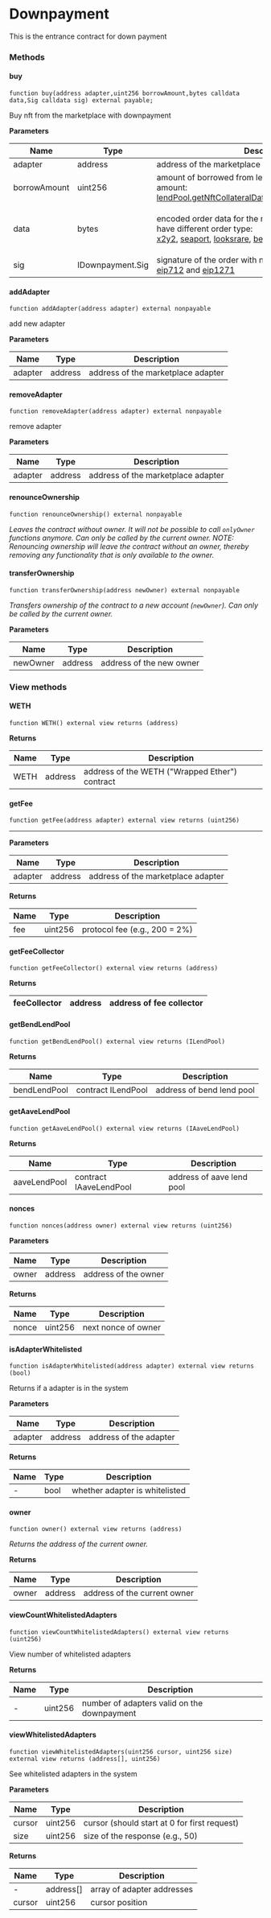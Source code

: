# Downpayment

This is the entrance contract for down payment

### Methods <a href="#addcurrency" id="addcurrency"></a>

#### buy[​](broken-reference)

```
function buy(address adapter,uint256 borrowAmount,bytes calldata data,Sig calldata sig) external payable;
```

Buy nft from the marketplace with downpayment

**Parameters**[**​**](broken-reference)

| Name         | Type             | Description                                                                                                                                                                                                                                                                                                                                                                                                                                                                                                                                                                                                                                                                                                                     |
| ------------ | ---------------- | ------------------------------------------------------------------------------------------------------------------------------------------------------------------------------------------------------------------------------------------------------------------------------------------------------------------------------------------------------------------------------------------------------------------------------------------------------------------------------------------------------------------------------------------------------------------------------------------------------------------------------------------------------------------------------------------------------------------------------- |
| adapter      | address          | address of the marketplace adapter                                                                                                                                                                                                                                                                                                                                                                                                                                                                                                                                                                                                                                                                                              |
| borrowAmount | uint256          | amount of borrowed from lending pool (max borrowable amount: [lendPool.getNftCollateralData](../lending-protocol/lendpool.md#getnftcollateraldata).availableBorrowsInReserve)                                                                                                                                                                                                                                                                                                                                                                                                                                                                                                                                                   |
| data         | bytes            | <p>encoded order data for the marketplace, each markeplace have different order type:<br><a href="https://github.com/BendDAO/bend-downpayment/blob/01c0f248f76cff4d599b3e3868843663afa51ae6/contracts/interfaces/IX2Y2.sol#L67">x2y2</a>, <a href="https://github.com/BendDAO/bend-downpayment/blob/01c0f248f76cff4d599b3e3868843663afa51ae6/contracts/interfaces/ISeaport.sol#L132">seaport</a>,  <a href="https://github.com/BendDAO/bend-downpayment/blob/eb344f81dace9ddbae0b919b13434690b5961c2b/contracts/interfaces/ILooksRareExchange.sol#L5">looksrare</a>, <a href="https://github.com/BendDAO/bend-downpayment/blob/eb344f81dace9ddbae0b919b13434690b5961c2b/contracts/interfaces/IBendExchange.sol#L5">bend</a></p> |
| sig          | IDownpayment.Sig | signature of the order with nonce, can be verified by [eip712](https://eips.ethereum.org/EIPS/eip-712) and [eip1271](https://eips.ethereum.org/EIPS/eip-1271)                                                                                                                                                                                                                                                                                                                                                                                                                                                                                                                                                                   |

#### addAdapter

```
function addAdapter(address adapter) external nonpayable
```

add new adapter

**Parameters**

| Name    | Type    | Description                        |
| ------- | ------- | ---------------------------------- |
| adapter | address | address of the marketplace adapter |

#### removeAdapter

```
function removeAdapter(address adapter) external nonpayable
```

remove adapter

**Parameters**

| Name    | Type    | Description                        |
| ------- | ------- | ---------------------------------- |
| adapter | address | address of the marketplace adapter |

#### renounceOwnership[​](broken-reference) <a href="#renounceownership" id="renounceownership"></a>

```
function renounceOwnership() external nonpayable
```

_Leaves the contract without owner. It will not be possible to call `onlyOwner` functions anymore. Can only be called by the current owner. NOTE: Renouncing ownership will leave the contract without an owner, thereby removing any functionality that is only available to the owner._

#### transferOwnership[​](broken-reference) <a href="#transferownership" id="transferownership"></a>

```
function transferOwnership(address newOwner) external nonpayable
```

_Transfers ownership of the contract to a new account (`newOwner`). Can only be called by the current owner._

**Parameters**[**​**](broken-reference)

| Name     | Type    | Description              |
| -------- | ------- | ------------------------ |
| newOwner | address | address of the new owner |

### View methods

#### WETH

```
function WETH() external view returns (address)
```

**Returns**

| Name | Type    | Description                                    |
| ---- | ------- | ---------------------------------------------- |
| WETH | address | address of the WETH ("Wrapped Ether") contract |

#### getFee

```
function getFee(address adapter) external view returns (uint256)
```

****

**Parameters**

| Name    | Type    | Description                        |
| ------- | ------- | ---------------------------------- |
| adapter | address | address of the marketplace adapter |

**Returns**

| Name | Type    | Description                   |
| ---- | ------- | ----------------------------- |
| fee  | uint256 | protocol fee (e.g., 200 = 2%) |

#### getFeeCollector

```
function getFeeCollector() external view returns (address)
```

**Returns**

| feeCollector | address |  address of fee collector |
| ------------ | ------- | ------------------------- |

#### getBendLendPool

```
function getBendLendPool() external view returns (ILendPool)
```

**Returns**

| Name         | Type               | Description                |
| ------------ | ------------------ | -------------------------- |
| bendLendPool | contract ILendPool |  address of bend lend pool |

#### getAaveLendPool

```
function getAaveLendPool() external view returns (IAaveLendPool)
```

**Returns**

| Name         | Type                   | Description                |
| ------------ | ---------------------- | -------------------------- |
| aaveLendPool | contract IAaveLendPool |  address of aave lend pool |

#### nonces

```
function nonces(address owner) external view returns (uint256)
```

**Parameters**

| Name  | Type    | Description          |
| ----- | ------- | -------------------- |
| owner | address | address of the owner |

**Returns**

| Name  | Type    | Description         |
| ----- | ------- | ------------------- |
| nonce | uint256 | next nonce of owner |

#### isAdapterWhitelisted[​](broken-reference) <a href="#viewcountwhitelistedcurrencies" id="viewcountwhitelistedcurrencies"></a>

```
function isAdapterWhitelisted(address adapter) external view returns (bool)
```

Returns if a adapter is in the system

**Parameters**[**​**](broken-reference)

| Name    | Type    | Description            |
| ------- | ------- | ---------------------- |
| adapter | address | address of the adapter |

**Returns**[**​**](broken-reference)

| Name | Type | Description                    |
| ---- | ---- | ------------------------------ |
| -    | bool | whether adapter is whitelisted |

#### owner[​](broken-reference) <a href="#owner" id="owner"></a>

```
function owner() external view returns (address)
```

_Returns the address of the current owner._

**Returns**[**​**](broken-reference)

| Name  | Type    | Description                  |
| ----- | ------- | ---------------------------- |
| owner | address | address of the current owner |

#### viewCountWhitelistedAdapters[​](broken-reference) <a href="#removecurrency" id="removecurrency"></a>

```
function viewCountWhitelistedAdapters() external view returns (uint256)
```

View number of whitelisted adapters

**Returns**[**​**](broken-reference)

| Name | Type    | Description                                 |
| ---- | ------- | ------------------------------------------- |
| -    | uint256 | number of adapters valid on the downpayment |

#### viewWhitelistedAdapters <a href="#viewwhitelistedcurrencies" id="viewwhitelistedcurrencies"></a>

```
function viewWhitelistedAdapters(uint256 cursor, uint256 size) external view returns (address[], uint256)
```

See whitelisted adapters in the system

**Parameters**[**​**](broken-reference)

| Name   | Type    | Description                                  |
| ------ | ------- | -------------------------------------------- |
| cursor | uint256 | cursor (should start at 0 for first request) |
| size   | uint256 | size of the response (e.g., 50)              |

**Returns**[**​**](broken-reference)

| Name   | Type       | Description                |
| ------ | ---------- | -------------------------- |
| -      | address\[] | array of adapter addresses |
| cursor | uint256    | cursor position            |

### &#x20;<a href="#currencyremoved" id="currencyremoved"></a>
